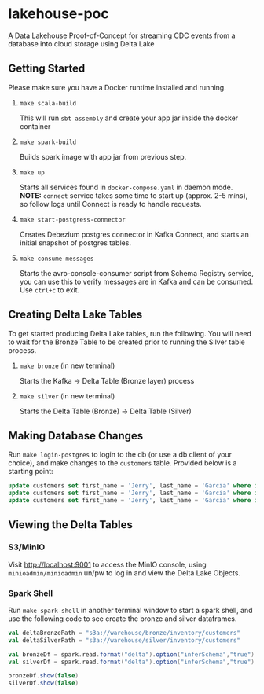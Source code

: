# lakehouse-poc

A Data Lakehouse Proof-of-Concept for streaming CDC events from a database into cloud storage using Delta Lake

## Getting Started

Please make sure you have a Docker runtime installed and running.

1. `make scala-build`

    This will run `sbt assembly` and create your app jar inside the docker container

2. `make spark-build`

    Builds spark image with app jar from previous step.

3. `make up`

    Starts all services found in `docker-compose.yaml` in daemon mode. **NOTE:** `connect` service takes some time to start up (approx. 2-5 mins), so follow logs until Connect is ready to handle requests.

4. `make start-postgress-connector`

    Creates Debezium postgres connector in Kafka Connect, and starts an initial snapshot of postgres tables.

5. `make consume-messages`

    Starts the avro-console-consumer script from Schema Registry service, you can use this to verify messages are in Kafka and can be consumed. Use `ctrl+c` to exit.

## Creating Delta Lake Tables

To get started producing Delta Lake tables, run the following. You will need to wait for the Bronze Table to be created prior to running the Silver table process.

1. `make bronze` (in new terminal)

    Starts the Kafka -> Delta Table (Bronze layer) process

2. `make silver` (in new terminal)

    Starts the Delta Table (Bronze) -> Delta Table (Silver)

## Making Database Changes

Run `make login-postgres` to login to the db (or use a db client of your choice), and make changes to the `customers` table. Provided below is a starting point:

```sql
update customers set first_name = 'Jerry', last_name = 'Garcia' where id = 1002;
update customers set first_name = 'Jerry', last_name = 'Garcia' where id = 1003;
update customers set first_name = 'Jerry', last_name = 'Garcia' where id = 1004;
```

## Viewing the Delta Tables

### S3/MinIO

Visit <http://localhost:9001> to access the MinIO console, using `minioadmin/minioadmin` un/pw to log in and view the Delta Lake Objects.

### Spark Shell

Run `make spark-shell` in another terminal window to start a spark shell, and use the following code to see create the bronze and silver dataframes.

```scala
val deltaBronzePath = "s3a://warehouse/bronze/inventory/customers"
val deltaSilverPath = "s3a://warehouse/silver/inventory/customers"

val bronzeDf = spark.read.format("delta").option("inferSchema","true").load(deltaBronzePath)
val silverDf = spark.read.format("delta").option("inferSchema","true").load(deltaSilverPath)

bronzeDf.show(false)
silverDf.show(false)
```
